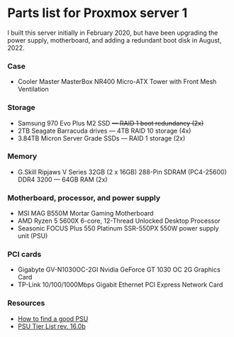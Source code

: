 # Parts list for Proxmox server 1
I built this server initially in February 2020, but have been upgrading the power supply, motherboard, and adding a redundant boot disk in August, 2022.

### Case
* Cooler Master MasterBox NR400 Micro-ATX Tower with Front Mesh Ventilation

### Storage
* Samsung 970 Evo Plus M2 SSD ~~&mdash; RAID 1 boot redundancy (2x)~~
* 2TB Seagate Barracuda drives &mdash; 4TB RAID 10 storage (4x)
* 3.84TB Micron Server Grade SSDs &mdash; RAID 1 storage (2x)

### Memory
* G.Skill Ripjaws V Series 32GB (2 x 16GB) 288-Pin SDRAM (PC4-25600) DDR4 3200 &mdash; 64GB RAM (2x)

### Motherboard, processor, and power supply
* MSI MAG B550M Mortar Gaming Motherboard
* AMD Ryzen 5 5600X 6-core, 12-Thread Unlocked Desktop Processor
* Seasonic FOCUS Plus 550 Platinum SSR-550PX 550W power supply unit (PSU)

### PCI cards
* Gigabyte GV-N1030OC-2GI Nvidia GeForce GT 1030 OC 2G Graphics Card
* TP-Link 10/100/1000Mbps Gigabit Ethernet PCI Express Network Card

### Resources
* [How to find a good PSU](https://forum-en.msi.com/index.php?threads/guide-how-to-find-a-good-psu.371729/)
* [PSU Tier List rev. 16.0b](https://cultists.network/140/psu-tier-list/)
